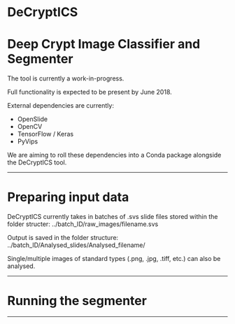 # DeCryptICS
# Deep Crypt Image Classifier and Segmenter

The tool is currently a work-in-progress.

Full functionality is expected to be present by June 2018.

External dependencies are currently:

* OpenSlide
* OpenCV
* TensorFlow / Keras
* PyVips

We are aiming to roll these dependencies into a Conda package alongside the DeCryptICS tool.

---

# Preparing input data

DeCryptICS currently takes in batches of .svs slide files stored within the folder structer: ../batch\_ID/raw\_images/filename.svs

Output is saved in the folder structure: ../batch\_ID/Analysed\_slides/Analysed\_filename/

Single/multiple images of standard types (.png, .jpg, .tiff, etc.) can also be analysed.

---

# Running the segmenter

---


